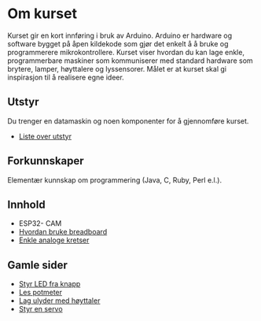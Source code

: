 
# Om kurset
Kurset gir en kort innføring i bruk av Arduino. Arduino er hardware og software bygget på åpen kildekode som gjør det enkelt å å bruke og programmerere mikrokontrollere. Kurset viser hvordan du kan lage enkle, programmerbare maskiner som kommuniserer med standard hardware som brytere, lamper, høyttalere og lyssensorer. Målet er at kurset skal gi inspirasjon til å realisere egne ideer.

## Utstyr
Du trenger en datamaskin og noen komponenter for å gjennomføre kurset.
* [Liste over utstyr](utstyr.md)

## Forkunnskaper
Elementær kunnskap om programmering (Java, C, Ruby, Perl e.l.).

## Innhold

* ESP32- CAM
* [Hvordan bruke breadboard](BrukAvBreadboard/README.md)
* [Enkle analoge kretser](LampeOgKnapp/README.md)
  

## Gamle sider

* [Styr LED fra knapp](Arduino-StyrLEDFraKnapp/README.md)
* [Les potmeter](./LesPotmeter/README.md)
* [Lag ulyder med høyttaler](./PotmeterOgHoyttaler/README.md)
* [Styr en servo](./StyrServo/README.md)
